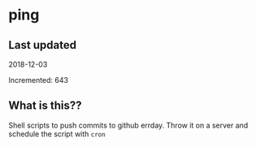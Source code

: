 # ping

## Last updated
2018-12-03

Incremented: 643

## What is this??
Shell scripts to push commits to github errday. Throw it on a server and schedule the script with `cron`
